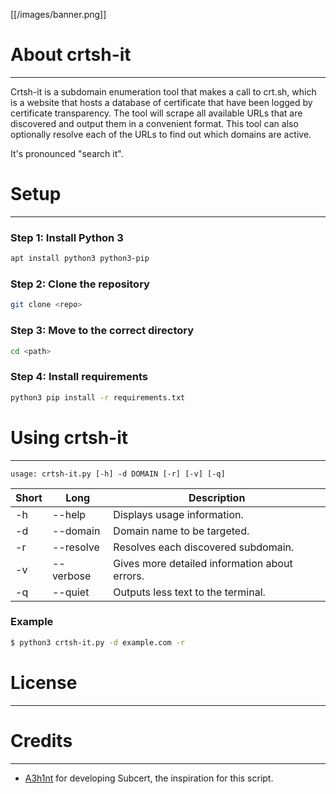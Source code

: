 [[/images/banner.png]]

# About crtsh-it
___
Crtsh-it is a subdomain enumeration tool that makes a call to crt.sh, which is a website that hosts a database of certificate that have been logged by certificate transparency. The tool will scrape all available URLs that are discovered and output them in a convenient format. This tool can also optionally resolve each of the URLs to find out which domains are active. 

It's pronounced "search it".

# Setup
___
### Step 1: Install Python 3
```bash
apt install python3 python3-pip
```

### Step 2: Clone the repository
```bash
git clone <repo>
```

### Step 3: Move to the correct directory
```bash
cd <path>
```

### Step 4: Install requirements
```bash
python3 pip install -r requirements.txt
```


# Using crtsh-it
___

```
usage: crtsh-it.py [-h] -d DOMAIN [-r] [-v] [-q]
```

| Short | Long      | Description                                   |
| ----- | --------- | --------------------------------------------- |
| -h    | --help    | Displays usage information.                   |
| -d    | --domain  | Domain name to be targeted.                   |
| -r    | --resolve | Resolves each discovered subdomain.           |
| -v    | --verbose | Gives more detailed information about errors. |
| -q    | --quiet   | Outputs less text to the terminal.            |

### Example
```bash 
$ python3 crtsh-it.py -d example.com -r 
```

# License
___

# Credits
___
- [A3h1nt](https://github.com/A3h1nt) for developing Subcert, the inspiration for this script.
